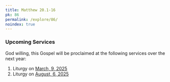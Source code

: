```yaml
---
title: Matthew 20.1-16
pk: 86
permalink: /explore/86/
noindex: true
---
```


### Upcoming Services

God willing, this Gospel will be proclaimed at the following services over the next year:


1. Liturgy on [March,  9, 2025](https://orthocal.info/readings/gregorian/2025/03/09/)
1. Liturgy on [August,  6, 2025](https://orthocal.info/readings/gregorian/2025/08/06/)
